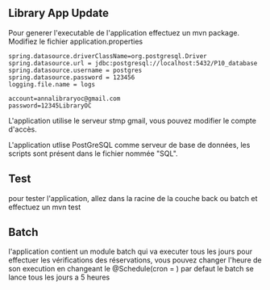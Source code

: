 ## Library App Update

Pour generer l'executable de l'application effectuez un mvn package. 
Modifiez le fichier application.properties

```
spring.datasource.driverClassName=org.postgresql.Driver
spring.datasource.url = jdbc:postgresql://localhost:5432/P10_database
spring.datasource.username = postgres
spring.datasource.password = 123456
logging.file.name = logs

account=annalibraryoc@gmail.com
password=12345LibraryOC
```
L'application utilise le serveur stmp gmail, vous pouvez modifier le compte d'accès. 

L'application utlise PostGreSQL comme serveur de base de données, les scripts sont présent dans le fichier nommée "SQL".

## Test

pour tester l'application, allez dans la racine de la couche back ou batch et effectuez un mvn test
 
## Batch
l'application contient un module batch qui va executer tous les jours pour effectuer les vérifications des réservations, vous pouvez changer l'heure de son execution en changeant le @Schedule(cron = ) par defaut le batch se lance tous les jours a 5 heures
